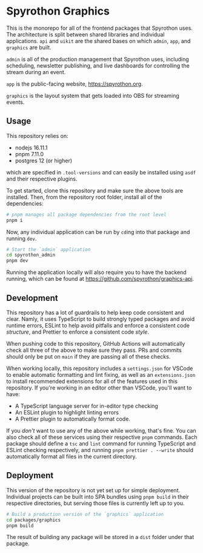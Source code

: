 # Spyrothon Graphics

This is the monorepo for all of the frontend packages that Spyrothon uses. The architecture is split
between shared libraries and individual applications. `api` and `uikit` are the shared bases on
which `admin`, `app`, and `graphics` are built.

`admin` is all of the production management that Spyrothon uses, including scheduling, newsletter
publishing, and live dashboards for controlling the stream during an event.

`app` is the public-facing website, https://spyrothon.org.

`graphics` is the layout system that gets loaded into OBS for streaming events.

## Usage

This repository relies on:

- nodejs 16.11.1
- pnpm 7.11.0
- postgres 12 (or higher)

which are specified in `.tool-versions` and can easily be installed using `asdf` and their
respective plugins.

To get started, clone this repository and make sure the above tools are installed. Then, from the
repository root folder, install all of the dependencies:

```zsh
# pnpm manages all package dependencies from the root level
pnpm i
```

Now, any individual application can be run by `cd`ing into that package and running `dev`.

```zsh
# Start the `admin` application
cd spyrothon_admin
pnpm dev
```

Running the application locally will also require you to have the backend running, which can be
found at https://github.com/spyrothon/graphics-api.

## Development

This repository has a lot of guardrails to help keep code consistent and clear. Namly, it uses
TypeScript to build strongly typed packages and avoid runtime errors, ESLint to help avoid pitfalls
and enforce a consistent code _structure_, and Prettier to enforce a consistent code _style_.

When pushing code to this repository, GitHub Actions will automatically check all three of the above
to make sure they pass. PRs and commits should only be put on `main` if they are passing all of
these checks.

When working locally, this repository includes a `settings.json` for VSCode to enable automatic
formatting and lint fixing, as well as an `extensions.json` to install recommended extensions for
all of the features used in this repository. If you're working in an editor other than VSCode,
you'll want to have:

- A TypeScript language server for in-editor type checking
- An ESLint plugin to highlight linting errors
- A Prettier plugin to automatically format code.

If you _don't_ want to use any of the above while working, that's fine. You can also check all of
these services using their respective `pnpm` commands. Each package should define a `tsc` and `lint`
command for running TypeScript and ESLint checking respectively, and running
`pnpm prettier . --write` should automatically format all files in the current directory.

## Deployment

This version of the repository is not yet set up for simple deployment. Individual projects can be
built into SPA bundles using `pnpm build` in their respective directories, but serving those files
is currently left up to you.

```zsh
# Build a production version of the `graphics` application
cd packages/graphics
pnpm build
```

The result of building any package will be stored in a `dist` folder under that package.
